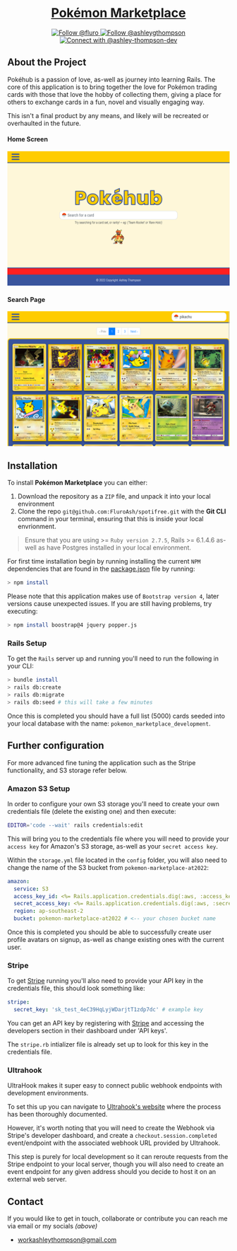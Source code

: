 <h1 align="center">
  <a href="https://pokemon-marketplace-at2022.herokuapp.com/">
    Pokémon Marketplace
  </a>
</h1>

<div align="center">
  <a href="https://github.com/FluroAsh" target="_blank">
    <img src="https://img.shields.io/badge/Github-666666?style=for-the-badge&logo=github&logoColor=white" alt="Follow @fluro" /> 
  </a>

  <a href="https://twitter.com/intent/follow?screen_name=ashleygthompson" target="_blank">
    <img src="https://img.shields.io/badge/Twitter-1DA1F2?style=for-the-badge&logo=twitter&logoColor=white" alt="Follow @ashleygthompson" />
  </a>

  <a href="https://www.linkedin.com/in/ashley-thompson-dev/" target="_blank">
    <img src="https://img.shields.io/badge/LinkedIn-0077B5?style=for-the-badge&logo=linkedin&logoColor=white" alt="Connect with @ashley-thompson-dev"/>
  </a>
</div>

## About the Project
Pokéhub is a passion of love, as-well as journey into learning Rails. The core of this application is to bring together the love for Pokémon trading cards with those that love the hobby of collecting them, giving a place for others to exchange cards in a fun, novel and visually engaging way.

This isn't a final product by any means, and likely will be recreated or overhaulted in the future.

#### Home Screen
<img src="./app/images/../assets/images/readme-1.png">

#### Search Page
<img src="./app/images/../assets/images/readme-2.png">

## Installation
To install **Pokémon Marketplace** you can either:
1.  Download the repository as a `ZIP` file, and unpack it into your local environment
2.  Clone the repo `git@github.com:FluroAsh/spotifree.git` with the **Git CLI** command in your terminal, ensuring that this is inside your local envrionment.

> Ensure that you are using >= `Ruby version 2.7.5`, Rails >= 6.1.4.6 as-well as have Postgres installed in your local environment.

For first time installation begin by running installing the current `NPM` dependencies that are found in the [package.json](https://github.com/FluroAsh/pokemon-marketplace/blob/main/package.json) file by running: 

```bash
> npm install
```

Please note that this application makes use of `Bootstrap version 4`, later versions cause unexpected issues. If you are still having problems, try executing:

```bash
> npm install boostrap@4 jquery popper.js
```

### Rails Setup
To get the `Rails` server up and running you'll need to run the following in your CLI:

```bash
> bundle install
> rails db:create
> rails db:migrate
> rails db:seed # this will take a few minutes
```

Once this is completed you should have a full list (5000) cards seeded into your local database with the name: `pokemon_marketplace_development`.

## Further configuration
For more advanced fine tuning the application such as the Stripe functionality, and S3 storage refer below.

### Amazon S3 Setup

In order to configure your own S3 storage you'll need to create your own credentials file (delete the existing one) and then execute:

```bash
EDITOR='code --wait' rails credentials:edit
```

This will bring you to the credentials file where you will need to provide your `access key` for Amazon's S3 storage, as-well as your `secret access key`.

Within the `storage.yml` file located in the `config` folder, you will also need to change the name of the S3 bucket from `pokemon-marketplace-at2022`:

```yml
amazon:
  service: S3
  access_key_id: <%= Rails.application.credentials.dig(:aws, :access_key_id) %>
  secret_access_key: <%= Rails.application.credentials.dig(:aws, :secret_access_key) %>
  region: ap-southeast-2
  bucket: pokemon-marketplace-at2022 # <-- your chosen bucket name
```

Once this is completed you should be able to successfully create user profile avatars on signup, as-well as change existing ones with the current user.

### Stripe
To get [Stripe](https://stripe.com/docs/api?lang=ruby) running you'll also need to provide your API key in the credentials file, this should look something like: 

```yml
stripe:
  secret_key: 'sk_test_4eC39HqLyjWDarjtT1zdp7dc' # example key
```

You can get an API key by registering with [Stripe](https://stripe.com/en-au) and accessing the developers section in their dashboard under 'API keys'.

The `stripe.rb` intializer file is already set up to look for this key in the credentials file.

### Ultrahook 
UltraHook makes it super easy to connect public webhook endpoints with development environments. 

To set this up you can navigate to [Ultrahook's website](https://www.ultrahook.com/faq) where the process has been thoroughly documented. 

However, it's worth noting that you will need to create the Webhook via Stripe's developer dashboard, and create a `checkout.session.completed` event/endpoint with the associated webhook URL provided by Ultrahook. 

This step is purely for local development so it can reroute requests from the Stripe endpoint to your local server, though you will also need to create an event endpoint for any given address should you decide to host it on an external web server.


## Contact

If you would like to get in touch, collaborate or contribute you can reach me via email or my socials *(above)*
- <a href="mailto:workashleythompson@gmail.com">workashleythompson@gmail.com</a>